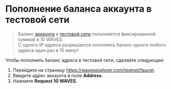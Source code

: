 # Пополнение баланса аккаунта в тестовой сети

> Баланс [аккаунта](/ru/blockchain/account.md) в [тестовой сети](/ru/blockchain/blockchain-network/test-network.md) пополняется фиксированной суммой в 10 WAVES.
<br>С одного IP-адреса разрешается пополнять баланс _одного_ любого адреса один раз в 15 минут

Чтобы пополнить баланс адреса в тестовой сети, сделайте следующее:

1. Перейдите на страницу <https://wavesexplorer.com/testnet/faucet>.
2. Введите адрес аккаунта в поле **Address**.
3. Нажмите **Request 10 WAVES**.
